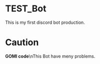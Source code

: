 # TEST_Bot
This is my first discord bot production.

# Caution
**GOMI code**\nThis Bot have meny problems.
